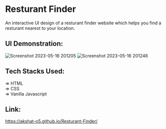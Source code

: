 # Resturant Finder

An interactive UI design of a resturant finder website which helps you find a resturant nearest to your location.
<br />

<!-- ![Screenshot 2023-04-07 121107](https://user-images.githubusercontent.com/96832359/230556137-2c35b5ca-3955-4727-a2e9-f673cc13a75b.png) -->
## UI Demonstration:
![Screenshot 2023-05-16 201205](https://github.com/akshat-o5/Resturant-Finder/assets/96832359/33589975-7355-4c34-90c4-0f0a1583fe74)
![Screenshot 2023-05-16 201246](https://github.com/akshat-o5/Resturant-Finder/assets/96832359/47c971c5-75af-4d05-96c4-3dc6da455e40)
<br />

## Tech Stacks Used:

=> HTML <br />
=> CSS <br />
=> Vanilla Javascript <br />

## Link:
https://akshat-o5.github.io/Resturant-Finder/
